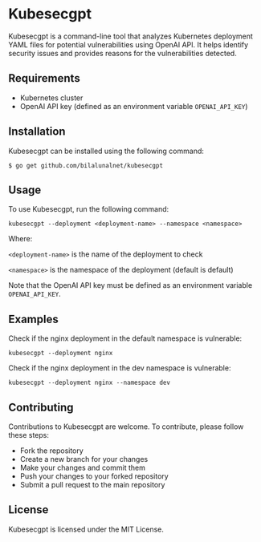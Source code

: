 # Kubesecgpt

Kubesecgpt is a command-line tool that analyzes Kubernetes deployment YAML files for potential vulnerabilities using OpenAI API. It helps identify security issues and provides reasons for the vulnerabilities detected.

## Requirements

- Kubernetes cluster
- OpenAI API key (defined as an environment variable `OPENAI_API_KEY`)

## Installation
Kubesecgpt can be installed using the following command:

```
$ go get github.com/bilalunalnet/kubesecgpt
```

## Usage
To use Kubesecgpt, run the following command:

```kubesecgpt --deployment <deployment-name> --namespace <namespace>```

Where:

`<deployment-name>` is the name of the deployment to check

`<namespace>` is the namespace of the deployment (default is default)

Note that the OpenAI API key must be defined as an environment variable `OPENAI_API_KEY`.

## Examples
Check if the nginx deployment in the default namespace is vulnerable:

`kubesecgpt --deployment nginx`

Check if the nginx deployment in the dev namespace is vulnerable:

`kubesecgpt --deployment nginx --namespace dev`

## Contributing
Contributions to Kubesecgpt are welcome. To contribute, please follow these steps:

- Fork the repository
- Create a new branch for your changes
- Make your changes and commit them
- Push your changes to your forked repository
- Submit a pull request to the main repository

## License
Kubesecgpt is licensed under the MIT License.